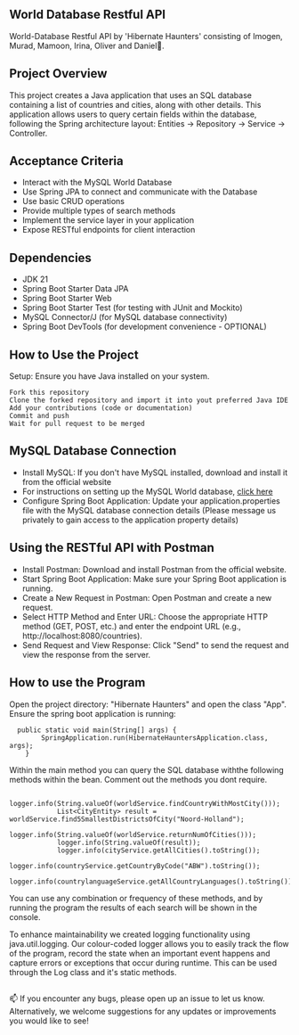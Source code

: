 
## World Database Restful API
World-Database Restful API by 'Hibernate Haunters' consisting of Imogen, Murad, Mamoon, Irina, Oliver and Daniel👋.


## Project Overview
This project creates a Java application that uses an SQL database containing a list of countries and cities, along with other details. 
This application allows users to query certain fields within the database, following the Spring architecture layout: Entities -> Repository -> Service -> Controller.


## Acceptance Criteria
- Interact with the MySQL World Database
- Use Spring JPA to connect and communicate with the Database
- Use basic CRUD operations
- Provide multiple types of search methods
- Implement the service layer in your application
- Expose RESTful endpoints for client interaction


## Dependencies
- JDK 21
- Spring Boot Starter Data JPA
- Spring Boot Starter Web
- Spring Boot Starter Test (for testing with JUnit and Mockito)
- MySQL Connector/J (for MySQL database connectivity)
- Spring Boot DevTools (for development convenience - OPTIONAL)


## How to Use the Project 

Setup: Ensure you have Java installed on your system. 

    Fork this repository
    Clone the forked repository and import it into yout preferred Java IDE
    Add your contributions (code or documentation)
    Commit and push
    Wait for pull request to be merged

## MySQL Database Connection
- Install MySQL: If you don't have MySQL installed, download and install it from the official website
- For instructions on setting up the MySQL World database, [click here](https://dev.mysql.com/doc/world-setup/en/)
- Configure Spring Boot Application: Update your application.properties file with the MySQL database connection details
  (Please message us privately to gain access to the application property details)

## Using the RESTful API with Postman
- Install Postman: Download and install Postman from the official website.
- Start Spring Boot Application: Make sure your Spring Boot application is running.
- Create a New Request in Postman: Open Postman and create a new request.
- Select HTTP Method and Enter URL: Choose the appropriate HTTP method (GET, POST, etc.) and enter the endpoint URL (e.g., http://localhost:8080/countries).
- Send Request and View Response: Click "Send" to send the request and view the response from the server.

## How to use the Program 

Open the project directory: "Hibernate Haunters" and open the class "App". Ensure the spring boot application is running:

```
  public static void main(String[] args) {
        SpringApplication.run(HibernateHauntersApplication.class, args);
    }
```
Within the main method you can query the SQL database withthe following methods within the bean. Comment out the methods you dont require.
```
            logger.info(String.valueOf(worldService.findCountryWithMostCity()));
            List<CityEntity> result = worldService.find5SmallestDistrictsOfCity("Noord-Holland");
            logger.info(String.valueOf(worldService.returnNumOfCities()));
            logger.info(String.valueOf(result));
            logger.info(cityService.getAllCities().toString());
            logger.info(countryService.getCountryByCode("ABW").toString());
            logger.info(countrylanguageService.getAllCountryLanguages().toString());
```

You can use any combination or frequency of these methods, and by running the program the results of each search will be shown in the console.

To enhance maintainability we created logging functionality using java.util.logging. Our colour-coded logger allows you to easily track the flow of the program, record the state when an important event happens and capture errors or exceptions that occur during runtime. This can be used through the Log class and it's static methods.


##  

📫 If you encounter any bugs, please open up an issue to let us know.
Alternatively, we welcome suggestions for any updates or improvements you would like to see! 
